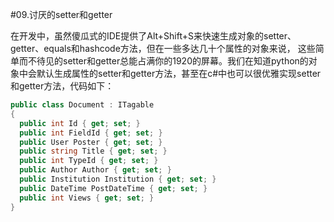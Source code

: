 #09.讨厌的setter和getter

  在开发中，虽然傻瓜式的IDE提供了Alt+Shift+S来快速生成对象的setter、getter、equals和hashcode方法，但在一些多达几十个属性的对象来说，
这些简单而不待见的setter和getter总能占满你的1920的屏幕。我们在知道python的对象中会默认生成属性的setter和getter方法，甚至在c#中也可以很优雅实现setter和getter方法，代码如下：

```c#
public class Document : ITagable
{
  public int Id { get; set; }
  public int FieldId { get; set; }
  public User Poster { get; set; }
  public string Title { get; set; }
  public int TypeId { get; set; }
  public Author Author { get; set; }
  public Institution Institution { get; set; }
  public DateTime PostDateTime { get; set; }
  public int Views { get; set; }
}
```

